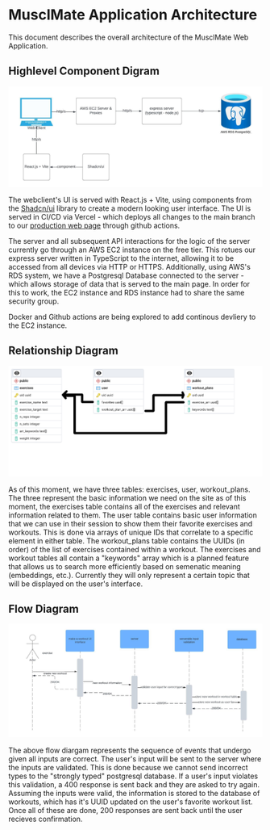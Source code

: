 # MusclMate Application Architecture

This document describes the overall architecture of the MusclMate Web Application. 

## Highlevel Component Digram

![Component Diagram](images/component_diagram.jpeg)

The webclient's UI is served with React.js + Vite, using components from the [Shadcn/ui](https://ui.shadcn.com/) library to create a modern looking user interface. The UI is served in CI/CD via Vercel - which deploys all changes to the main branch to our [production web page](muscl-mate.vercel.app) through github actions. 

The server and all subsequent API interactions for the logic of the server currently go through an AWS EC2 instance on the free tier. This rotues our express server written in TypeScript to the internet, allowing it to be accessed from all devices via HTTP or HTTPS. Additionally, using AWS's RDS system, we have a Postgresql Database connected to the server - which allows storage of data that is served to the main page. In order for this to work, the EC2 instance and RDS instance had to share the same security group. 

Docker and Github actions are being explored to add continous devliery to the EC2 instance. 

## Relationship Diagram

![Relationship Diagram](images/er_diagram.png)

As of this moment, we have three tables: exercises, user, workout_plans. The three represent the basic information we need on the site as of this moment, the exercises table contains all of the exercises and relevant information related to them. The user table contains basic user information that we can use in their session to show them their favorite exercises and workouts. This is done via arrays of unique IDs that correlate to a specific element in either table. The workout_plans table contains the UUIDs (in order) of the list of exercises contained within a workout. 
The exercises and workout tables all contain a "keywords" array which is a planned feature that allows us to search more efficiently based on semenatic meaning (embeddings, etc.). Currently they will only represent a certain topic that will be displayed on the user's interface. 

## Flow Diagram

![Flow Diagram](images/sequence_diagram.jpeg)

The above flow diargam represents the sequence of events that undergo given all inputs are correct. The user's input will be sent to the server where the inputs are validated. This is done because we cannot send incorrect types to the "strongly typed" postgresql database. If a user's input violates this validation, a 400 response is sent back and they are asked to try again. Assuming the inputs were valid, the information is stored to the database of workouts, which has it's UUID updated on the user's favorite workout list. Once all of these are done, 200 responses are sent back until the user recieves confirmation. 